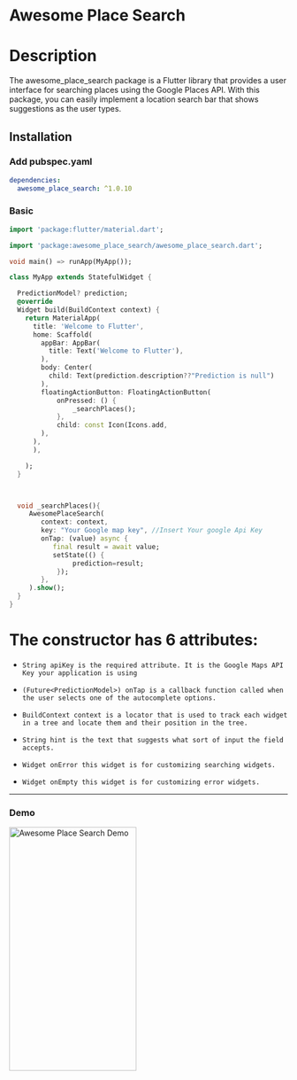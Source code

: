 # Awesome Place Search

# Description

The awesome_place_search package is a Flutter library that provides a user interface for searching places using the Google Places API. With this package, you can easily implement a location search bar that shows suggestions as the user types.

## Installation

### Add pubspec.yaml

```yaml
dependencies:
  awesome_place_search: ^1.0.10
```

### Basic

```dart
import 'package:flutter/material.dart';

import 'package:awesome_place_search/awesome_place_search.dart';

void main() => runApp(MyApp());

class MyApp extends StatefulWidget {

  PredictionModel? prediction;
  @override
  Widget build(BuildContext context) {
    return MaterialApp(
      title: 'Welcome to Flutter',
      home: Scaffold(
        appBar: AppBar(
          title: Text('Welcome to Flutter'),
        ),
        body: Center(
          child: Text(prediction.description??"Prediction is null")
        ),
        floatingActionButton: FloatingActionButton(
            onPressed: () {
                _searchPlaces();
            },
            child: const Icon(Icons.add,
        ),
      ),
      ),

    );
  }



  void _searchPlaces(){
     AwesomePlaceSearch(
        context: context,
        key: "Your Google map key", //Insert Your google Api Key
        onTap: (value) async {
           final result = await value;
           setState(() {
                prediction=result;
            });
        },
     ).show();
  }
}
```

# The constructor has 6 attributes:

- `String apiKey is the required attribute. It is the Google Maps API Key your application is using`

- `(Future<PredictionModel>) onTap is a callback function called when the user selects one of the autocomplete options.`
- `BuildContext context is a locator that is used to track each widget in a tree and locate them and their position in the tree.`

- `String hint is the text that suggests what sort of input the field accepts.`
- `Widget onError this widget is for customizing searching widgets.`
- `Widget onEmpty this widget is for customizing error widgets.`

---

### Demo

<img src="https://user-images.githubusercontent.com/58330997/231830074-d9c9c65a-cc42-4bcf-80b6-3828b0374fc5.gif" width="230" height="440" alt="Awesome Place Search Demo" />
